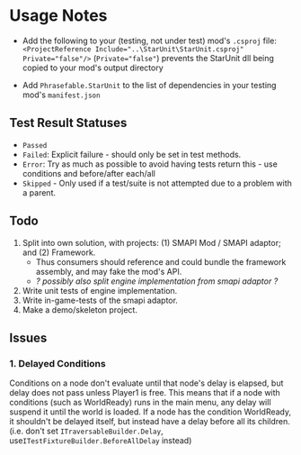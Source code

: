 # Usage Notes

* Add the following to your (testing, not under test) mod's `.csproj`
  file: `<ProjectReference Include="..\StarUnit\StarUnit.csproj" Private="false"/>` (`Private="false"`) prevents the
  StarUnit dll being copied to your mod's output directory

* Add `Phrasefable.StarUnit` to the list of dependencies in your testing mod's `manifest.json`

## Test Result Statuses

* `Passed`
* `Failed`: Explicit failure - should only be set in test methods.
* `Error`: Try as much as possible to avoid having tests return this - use conditions and before/after each/all
* `Skipped` - Only used if a test/suite is not attempted due to a problem with a parent.

## Todo

1. Split into own solution, with projects: (1) SMAPI Mod / SMAPI adaptor; and (2) Framework.
    - Thus consumers should reference and could bundle the framework assembly, and may fake the mod's API.
    - _? possibly also split engine implementation from smapi adaptor ?_
2. Write unit tests of engine implementation.
3. Write in-game-tests of the smapi adaptor.
3. Make a demo/skeleton project.

## Issues

### 1. Delayed Conditions
Conditions on a node don't evaluate until that node's delay is elapsed, but delay does not pass unless Player1 is free. This means that if a node with conditions (such as WorldReady) runs in the main menu, any delay will suspend it until the world is loaded.
If a node has the condition WorldReady, it shouldn't be delayed itself, but instead have a delay before all its children. (i.e. don't set `ITraversableBuilder.Delay`, use`ITestFixtureBuilder.BeforeAllDelay` instead)
   